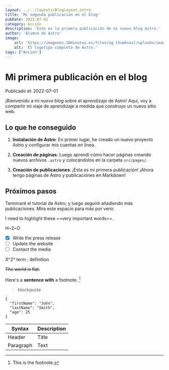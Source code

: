 ```yaml
---
layout: ../../layouts/BlogLayout.astro
title: 'Mi segunda publicación en el blog'
pubDate: 2022-07-01
category: Acción
description: 'Este es la primera publicación de mi nuevo blog Astro.'
author: 'Alumno de Astro'
image:
    url: 'https://imagenes.20minutos.es/files/og_thumbnail/uploads/imagenes/2020/07/18/gladiator.jpeg'
    alt: 'El logotipo completo de Astro.'
tags: ["Acción"]
---
```

# Mi primera publicación en el blog

Publicado el: 2022-07-01

¡Bienvenido a mi _nuevo blog_ sobre el aprendizaje de Astro! Aquí, voy a compartir mi viaje de aprendizaje a medida que construyo un nuevo sitio web.

## Lo que he conseguido

1. **Instalación de Astro**: En primer lugar, he creado un nuevo proyecto Astro y configurar mis cuentas en línea.

2. **Creación de páginas**: Luego aprendí cómo hacer páginas creando nuevos archivos `.astro` y colocándolos en la carpeta `src/pages/`.

3. **Creación de publicaciones**: ¡Esta es mi primera publicación! ¡Ahora tengo páginas de Astro y publicaciónes en Markdown!

## Próximos pasos

Terminaré el tutorial de Astro, y luego seguiré añadiendo más publicaciones. Mira este espacio para más por venir.


I need to highlight these ==very important words==.

H~2~O

- [x] Write the press release
- [ ] Update the website
- [ ] Contact the media

X^2^
term
: definition


~~The world is flat.~~

Here's a **sentence with** a footnote. [^1]



> blockquote


```
{
  "firstName": "John",
  "lastName": "Smith",
  "age": 25
}
```

| Syntax | Description |
| ----------- | ----------- |
| Header | Title |
| Paragraph | Text |



[^1]: This is the footnote.